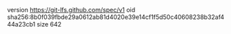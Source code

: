 version https://git-lfs.github.com/spec/v1
oid sha256:8b0f039fbde29a0612ab81d4020e39e14cf1f5d50c40608238b32af444a23cb1
size 642
